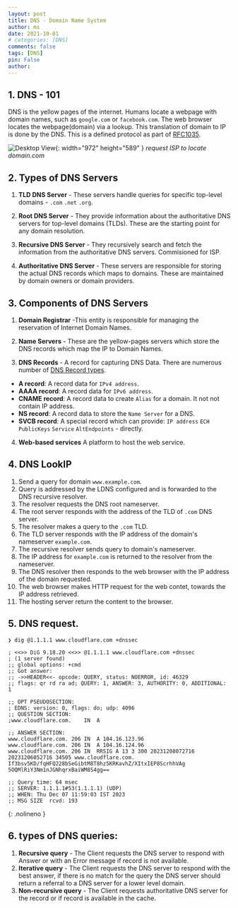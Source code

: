 ```yaml
---
layout: post
title: DNS - Domain Name System
author: ms
date: 2021-10-01
# categories: [DNS]
comments: false
tags: [DNS]
pin: False
author:
---
```



## 1. DNS - 101

DNS is the yellow pages of the internet. Humans locate a webpage with domain names, such as `google.com` or `facebook.com`. The web browser locates the webpage(domain) via a lookup. This translation of domain to IP is done by the DNS. This is a defined protocol as part of [RFC1035](https://www.ietf.org/rfc/rfc1035.txt).

![Desktop View](https://kinsta.com/wp-content/uploads/2018/05/what-is-dns.png){: width="972" height="589" }
_request ISP to locate domain.com_

## 2. Types of DNS Servers

1. **TLD DNS Server** - These servers handle queries for specific top-level domains - `.com` `.net` `.org`.

2. **Root DNS Server** - They provide information about the authoritative DNS servers for top-level domains (TLDs). These are the starting point for any domain resolution.

3. **Recursive DNS Server** - They recursively search and fetch the information from the authoritative DNS servers. Commisioned for ISP.

4. **Authoritative DNS Server** - These servers are responsible for storing the actual DNS records which maps to domains. These are maintained by domain owners or domain providers.

## 3. Components of DNS Servers

1. **Domain Registrar**  -This entity is responsible for managing the reservation of Internet Domain Names.

2. **Name Servers** - These are the yellow-pages servers which store the DNS records which map the IP to Domain Names.

3. **DNS Records** - A record for capturing DNS Data. There are numerous number of [DNS Record types](https://en.wikipedia.org/wiki/).
  + **A record**: A record data for `IPv4 address`.
  + **AAAA record**: A record data for `IPv6 address`.
  + **CNAME record**: A record data to create `Alias` for a domain. It not not contain IP address.
  + **NS record**: A record data to store the `Name Server` for a DNS.
  + **SVCB record**: A special record which can provide: `IP address` `ECH` `PublicKeys` `Service` `AltEndpoints` - directly. 

4. **Web-based services** A platform to host the web service.

## 4. DNS LookIP

1. Send a query for domain `www.example.com`.
2. Query is addressed by the LDNS configured and is forwarded to the DNS recursive resolver.
3. The resolver requests the DNS root nameserver.
4. The root server responds with the address of the TLD of `.com` DNS server.
5. The resolver makes a query to the `.com` TLD.
6. The TLD server responds with the IP address of the domain's nameserver `example.com`.
7. The recursive resolver sends query to domain's nameserver.
8. The IP address for `example.com` is returned to the resolver from the nameserver.
9. The DNS resolver then responds to the web browser with the IP address of the domain requested.
10. The web browser makes HTTP request for the web contet, towards the IP address retrieved.
11. The hosting server return the content to the browser.


## 5. DNS request.

```shell
❯ dig @1.1.1.1 www.cloudflare.com +dnssec

; <<>> DiG 9.18.20 <<>> @1.1.1.1 www.cloudflare.com +dnssec
; (1 server found)
;; global options: +cmd
;; Got answer:
;; ->>HEADER<<- opcode: QUERY, status: NOERROR, id: 46329
;; flags: qr rd ra ad; QUERY: 1, ANSWER: 3, AUTHORITY: 0, ADDITIONAL: 1

;; OPT PSEUDOSECTION:
; EDNS: version: 0, flags: do; udp: 4096
;; QUESTION SECTION:
;www.cloudflare.com.    IN  A

;; ANSWER SECTION:
www.cloudflare.com. 206 IN  A 104.16.123.96
www.cloudflare.com. 206 IN  A 104.16.124.96
www.cloudflare.com. 206 IN  RRSIG A 13 3 300 20231208072716 20231206052716 34505 www.cloudflare.com. If3bsv5KD/fqHFQ228bSeGibtM8T8hz5KRKavhZ/XItxIEP8ScrhhVAg 5OQMlRiY3Nm1nJGNhqrxBaiWM8S4gg==

;; Query time: 64 msec
;; SERVER: 1.1.1.1#53(1.1.1.1) (UDP)
;; WHEN: Thu Dec 07 11:59:03 IST 2023
;; MSG SIZE  rcvd: 193
```
{: .nolineno }


## 6. types of DNS queries:
1. **Recursive query** - The Client requests the DNS server to respond with Answer or with an Error message if record is not available.
2. **Iterative query** - The Client requests the DNS server to respond with the best answer, if there is no match for the query the DNS server should return a referral to a DNS server for a lower level domain.
3. **Non-recursive query** - The Client requests authoritative DNS server for the record or if record is available in the cache.




